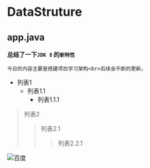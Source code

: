 DataStruture
====
## app.java
**总结了一下`JDK 8` 的`新特性`**
    
    今日的内容主要是搭建项目学习架构<br>后续会不断的更新。
* 列表1
  * 列表1.1
    * 列表1.1.1
> 列表2
>> 列表2.1
>>> 列表2.2.1


![百度](http://www.baidu.com/img/bdlogo.gif) 

